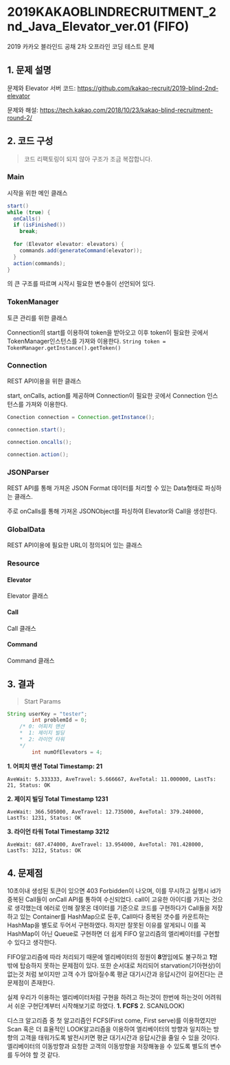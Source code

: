 # 2019KAKAOBLINDRECRUITMENT_2nd_Java_Elevator_ver.01 (FIFO)
2019 카카오 블라인드 공채 2차 오프라인 코딩 테스트 문제

## 1. 문제 설명

문제와 Elevator 서버 코드: https://github.com/kakao-recruit/2019-blind-2nd-elevator

문제와 해설: https://tech.kakao.com/2018/10/23/kakao-blind-recruitment-round-2/

## 2. 코드 구성
> 코드 리팩토링이 되지 않아 구조가 조금 복잡합니다.

### Main

시작을 위한 메인 클래스
``` java
start()
while (true) {
  onCalls()
  if (isFinished())
    break;
  
  for (Elevator elevator: elevators) {
    commands.add(generateCommand(elevator));
  }
  action(commands);
}
```
의 큰 구조를 따르며 시작시 필요한 변수들이 선언되어 있다.

### TokenManager

토큰 관리를 위한 클래스

Connection의 start를 이용하여 token을 받아오고 이후 token이 필요한 곳에서 TokenManager인스턴스를 가져와 이용한다.
``` String token = TokenManager.getInstance().getToken() ```

### Connection

REST API이용을 위한 클래스

start, onCalls, action를 제공하며 Connection이 필요한 곳에서 Connection 인스턴스를 가져와 이용한다.
``` java
Conection connection = Connection.getInstance();

connection.start();

connection.oncalls();

connection.action();
```

### JSONParser

REST API를 통해 가져온 JSON Format 데이터를 처리할 수 있는 Data형태로 파싱하는 클래스.

주로 onCalls를 통해 가져온 JSONObject를 파싱하여 Elevator와 Call을 생성한다.

### GlobalData

REST API이용에 필요한 URL이 정의되어 있는 클래스

### Resource
#### Elevator

Elevator 클래스

#### Call

Call 클래스

#### Command

Command 클래스

## 3. 결과

> Start Params
```java
String userKey = "tester";
		int problemId = 0; 
    /* 0: 어피치 맨션
    *  1: 제이지 빌딩
    *  2: 라이언 타워
    */
		int numOfElevators = 4;
```
 **1. 어피치 맨션 Total Timestamp: 21**

    AveWait: 5.333333, AveTravel: 5.666667, AveTotal: 11.000000, LastTs: 21, Status: OK

  **2. 제이지 빌딩 Total Timestamp 1231**

    AveWait: 366.505000, AveTravel: 12.735000, AveTotal: 379.240000, LastTs: 1231, Status: OK

 **3. 라이언 타워 Total Timestamp 3212**

    AveWait: 687.474000, AveTravel: 13.954000, AveTotal: 701.428000, LastTs: 3212, Status: OK
    
## 4. 문제점

10초이내 생성된 토큰이 있으면 403 Forbidden이 나오며, 이를 무시하고 실행시 id가 중복된 Call들이 onCall API를 통하여 수신되었다. call이 고유한 아이디를 가지는 것으로 생각했는데 에러로 인해 잘못온 데이터를 기준으로 코드를 구현하다가 Call들을 저장하고 있는 Container를 HashMap으로 둔후, Call마다 중복된 갯수를 카운트하는 HashMap을 별도로 두어서 구현하였다. 하지만 잘못된 이유를 알게되니 이를 꼭 HashMap이 아닌 Queue로 구현하면 더 쉽게 FIFO 알고리즘의 엘리베이터를 구현할 수 있다고 생각한다.

FIFO알고리즘에 따라 처리되기 때문에 엘리베이터의 정원이 **8**명임에도 불구하고 **1**명 밖에 탑승하지 못하는 문제점이 있다. 또한 순서대로 처리되어 starvation(기아현상)이 없는것 처럼 보이지만 고객 수가 많아질수록 평균 대기시간과 응답시간이 길어진다는 큰 문제점이 존재한다.

실제 우리가 이용하는 엘리베이터처럼 구현을 하려고 하는것이 한번에 하는것이 어려워서 쉬운 구현단계부터 시작해보기로 하였다.
**1. FCFS**
2. SCAN(LOOK)

디스크 알고리즘 중 첫 알고리즘인 FCFS(First come, First serve)를 이용하였지만 Scan 혹은 더 효율적인 LOOK알고리즘을 이용하여 엘리베이터의 방향과 일치하는 방향의 고객을 태워가도록 발전시키면 평균 대기시간과 응답시간을 줄일 수 있을 것이다. 엘리베이터의 이동방향과 요청한 고객의 이동방향을 저장해놓을 수 있도록 별도의 변수를 두어야 할 것 같다.
